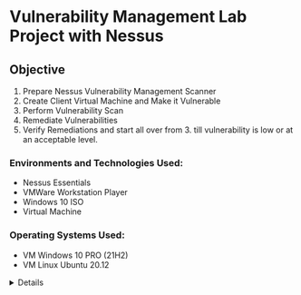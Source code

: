 # Vulnerability Management Lab Project with Nessus
## Objective

1. Prepare Nessus Vulnerability Management Scanner
2. Create Client Virtual Machine and Make it Vulnerable
3. Perform Vulnerability Scan
4. Remediate Vulnerabilities
5. Verify Remediations and start all over from 3. till vulnerability is low or at an acceptable level.

### Environments and Technologies Used:

- Nessus Essentials
- VMWare Workstation Player
- Windows 10 ISO
- Virtual Machine

### Operating Systems Used:

- VM Windows 10 PRO (21H2)
- VM Linux Ubuntu 20.12
<details close>

<div>

</summary>

## Prepare Nessus Vulnerability Management Scanner
- At the Azure portal, select "OpenVAS secured and supported by HOSSTED" from the marketplace.
![OpenVAS from marketplace ](./images/select-openvas.png)
- Click it and select "pre-set configuration”. Select a workload environment as Dev/Test and D-Series as workload type (create new resource group, VM name, region, username and password, disable boot diagnostic as it is not necessary) and continue to Create Vitual machine runing OpenVAS
![OpenVAS from marketplace ](./images/select-openvas2.png)
![OpenVAS from marketplace ](./images/select-openvas3.png)
- SSH into the VM using the public IP and manually install OpenVAS.
![OpenVAS VM installation](./images/openvas-url0.png)
- Ensure config files are properly setup. Otherwise, OpenVAS may not be setup correctly. To continue with manually setup run the following commands:
```
sudo apt update
sudo apt upgrade -y
sudo apt dist-upgrade -y
sudo apt install gvm
sudo gvm-setup
sudo gvm-check-setup
```
![OpenVAS VM installation](./images/openvas-url0.png)

- You might need to leave it for up to a day or so before logging into the web server, to make sure everything on the web server has been configured correctly. To ensure the scan files are available and up to date, you can also run ```sudo gvm-feed-update```
- Next, use the username, password and url provided on the OpenVAS VM to access the OpenVAS portal (or use admin/admin). You can reset the password after login and check that the config files are present.
![OpenVAS url](./images/openvas-url.png)
![OpenVAS Config files](./images/openvas-url2.png)
## Create Client Virtual Machine and Make it Vulnerable
- At the Azure portal, search for Virtual Machines and create a new Virtual Machine (Resource group: Vulnerability-Management, VM Name: Win10-Vulnerable, same region as the OpenVAS VM, Virtual Network: Same as OpenVAS, Image: Windows 10 Pro, Size: Any size with 2 vCPUs, Add Username/ password, Networking: Same Vnet as OpenVAS, then Create the VM)
![Vulnerable VM ](./images/vm-v.png)
- After the VM has been created, ensure you can RDP into it with the appropriate credential. After logging in, make the VM vulnerable by
first disabling the windows firewall (type the Wf.msc command in the search bar → click on windows defender Firewall Properties → disable domain, public and private firewall state. Select “Apply” and “Ok”.), install an old Version of firefox: Firefox Setup 97.0b5, Install an old version of VLC Player: vlc-1.1.7-win32 and install an old Version of Adobe Reader: 10. Restart the VM and leave the VM for now.
![OpenVAS url](./images/vm-v2.png)
![OpenVAS url](./images/old-software.png)

## Configure OpenVAS to Perform First Unauthenticated Scan against our Vulnerable VM
- Login to OpenVAS → Assets → Hosts → New Host. Add the Windows client VM PRIVATE IP Address and add comment as Win10-Vulnerable. Create a New Target from the Host, name it “Azure Vulnerable VMs”. Take note of the credentials. We will add SMB credentials later.
![Windows Client IP](./images/windows-client.png)
![Unauthenticated Scan](./images/unauthenticated-scan.png)
![New Target](./images/unauthenticated-scan2.png)
![Unauthenticated Scan](./images/unauthenticated-scan3.png)
- Create a new Task: Title the "Name" and "Comment" as “Scan - Azure Vulnerable VMs”. Select “Azure Vulnerable VMs” as Scan Targets → . Save the Task. “Start” the “Scan - Azure Vulnerable VMs” Task by clicking the play button.
![Unauthenticated Scan](./images/unauthenticated4.png)
![Unauthenticated Scan](./images/unauthenticated5.png)


Take Note of the Status:
- Once the scan is finished, click the date under “Last Report” to see the results. Take note of Tabs, specifically the “Results” tab. Even though we installed a super old version of Firefox, note that it does not show up here. Note that this is because we aren’t running a credentialed scan so the scanner could not discover it. We will configure credential scans next.
![OpenVAS url](./images/old-software2.png)
## Make Configurations for Credentialed Scans (Within VM)
- Disable Windows Firewall, Disable User Account Control, Enable Remote Registry, Set Registry Key, Launch Registry Editor (regedit.exe) in “Run as administrator” mode and grant Admin Approval, if requested. Navigate to KEY_LOCAL_MACHINE hive. Open SOFTWARE\Microsoft\Windows\CurrentVersion\Policies\System key. Create a new DWORD (32-bit) value with the following properties:  Name: LocalAccountTokenFilterPolicy  Value: 1. Close Registry Editor Restart the VM.


## Make Configurations for Credentialed Scans (OpenVAS)
- Go to Configuration → Credentials → New Credential. Name / Comment → “Azure VM Credentials”. Allow Insecure Use: Yes. Username: azureuser. Password: Cyberlab123!, Save. Go to Configuration → Targets → CLONE the Target we made before. NEW Name / Comment: “Azure Vulnerable VMs - Credentialed Scan”. Ensure the Private IP is still accurate
Credentials → SMB → Select the Credentials we just made: Azure VM Credentials, Save

## Execute Credentialed Scan against our Vulnerable Windows VM
- Within Greenbone / OpenVAS, go to Scans → Tasks, CLONE the “Scan - Azure Vulnerable VMs” Task, then Edit it:
Name / Comment → “Scan - Azure Vulnerable VMs - Credentialed”, Targets: Azure Vulnerable VMs - Credentialed Scan
Save, Click the Play button to launch the new Credentialed Scan, wait for it to finish, It will take longer than the last one. Wait for it to finish, After the credentialed scan finishes, you can immediately see the difference in findings: 

- Check SMB Login under “Results”
Further inspect the individual vulnerabilities and see all the Criticals from the out-of-date FireFox
Remove the Filter (upper right)

## Remediate Vulnerabilities & Verify
- Log back into your Win10-Vulnerable VM
Uninstall Adobe Reader, VLC Player, and Firefox
Restart the VM and Verify Remediations. 
